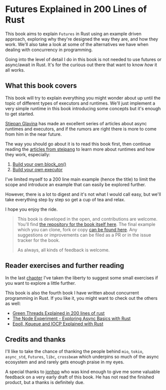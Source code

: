 # Futures Explained in 200 Lines of Rust

This book aims to explain `Futures` in Rust using an example driven approach,
exploring why they're designed the way they are, and how they work. We'll also
take a look at some of the alternatives we have when dealing with concurrency
in programming.

Going into the level of detail I do in this book is not needed to use futures
or async/await in Rust. It's for the curious out there that want to know _how_
it all works.

## What this book covers

This book will try to explain everything you might wonder about up until the
topic of different types of executors and runtimes. We'll just implement a very
simple runtime in this book introducing some concepts but it's enough to get
started.

[Stjepan Glavina](https://github.com/stjepang) has made an excellent series of
articles about async runtimes and executors, and if the rumors are right there
is more to come from him in the near future.

The way you should go about it is to read this book first, then continue
reading the [articles from stejpang](https://stjepang.github.io/) to learn more
about runtimes and how they work, especially:

1. [Build your own block_on()](https://stjepang.github.io/2020/01/25/build-your-own-block-on.html)
2. [Build your own executor](https://stjepang.github.io/2020/01/31/build-your-own-executor.html)

I've limited myself to a 200 line main example (hence the title) to limit the
scope and introduce an example that can easily be explored further.

However, there is a lot to digest and it's not what I would call easy, but we'll
take everything step by step so get a cup of tea and relax. 

I hope you enjoy the ride.

> This book is developed in the open, and contributions are welcome. You'll find
> [the repository for the book itself here][book_repo]. The final example which
> you can clone, fork or copy [can be found here][example_repo]. Any suggestions
> or improvements can be filed as a PR or in the issue tracker for the book.
>
> As always, all kinds of feedback is welcome.

## Reader exercises and further reading

In the last [chapter](conclusion.md) I've taken the liberty to suggest some
small exercises if you want to explore a little further.

This book is also the fourth book I have written about concurrent programming
in Rust. If you like it, you might want to check out the others as well:

- [Green Threads Explained in 200 lines of rust](https://cfsamson.gitbook.io/green-threads-explained-in-200-lines-of-rust/)
- [The Node Experiment - Exploring Async Basics with Rust](https://cfsamson.github.io/book-exploring-async-basics/)
- [Epoll, Kqueue and IOCP Explained with Rust](https://cfsamsonbooks.gitbook.io/epoll-kqueue-iocp-explained/)

## Credits and thanks

I'll like to take the chance of thanking the people behind `mio`, `tokio`, 
`async_std`, `Futures`, `libc`, `crossbeam` which underpins so much of the
async ecosystem and and rarely gets enough praise in my eyes.

A special thanks to [jonhoo](https://github.com/jonhoo) who was kind enough to
give me some valuable feedback on a very early draft of this book. He has not
read the finished product, but a thanks is definitely due.

[mdbook]: https://github.com/rust-lang/mdBook
[book_repo]: https://github.com/cfsamson/books-futures-explained
[example_repo]: https://github.com/cfsamson/examples-futures